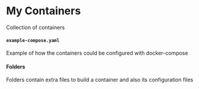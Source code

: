 # My Containers

Collection of containers

#### `example-compose.yaml`

Example of how the containers could be configured with docker-compose

#### Folders

Folders contain extra files to build a container and also its configuration files
